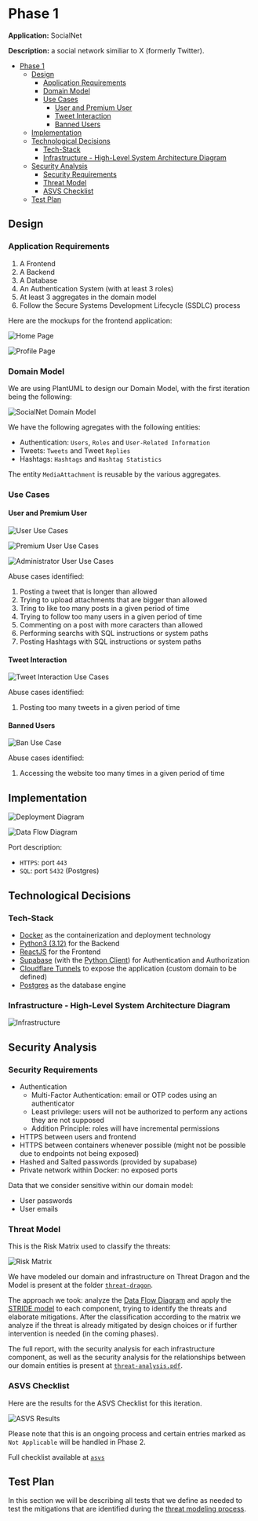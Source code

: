# Phase 1

**Application:** SocialNet

**Description:** a social network similiar to X (formerly Twitter).

- [Phase 1](#phase-1)
  - [Design](#design)
    - [Application Requirements](#application-requirements)
    - [Domain Model](#domain-model)
    - [Use Cases](#use-cases)
      - [User and Premium User](#user-and-premium-user)
      - [Tweet Interaction](#tweet-interaction)
      - [Banned Users](#banned-users)
  - [Implementation](#implementation)
  - [Technological Decisions](#technological-decisions)
    - [Tech-Stack](#tech-stack)
    - [Infrastructure - High-Level System Architecture Diagram](#infrastructure---high-level-system-architecture-diagram)
  - [Security Analysis](#security-analysis)
    - [Security Requirements](#security-requirements)
    - [Threat Model](#threat-model)
    - [ASVS Checklist](#asvs-checklist)
  - [Test Plan](#test-plan)


## Design

### Application Requirements

1. A Frontend
2. A Backend
3. A Database
4. An Authentication System (with at least 3 roles)
5. At least 3 aggregates in the domain model
6. Follow the Secure Systems Development Lifecycle (SSDLC) process

Here are the mockups for the frontend application:

![Home Page](img/home_page.png)

![Profile Page](img/profile_page.png)

### Domain Model

We are using PlantUML to design our Domain Model, with the first iteration being the following:

![SocialNet Domain Model](img/domain_model.svg)

We have the following agregates with the following entities:

- Authentication: `Users`, `Roles` and `User-Related Information`
- Tweets: `Tweets` and Tweet `Replies`
- Hashtags: `Hashtags` and `Hashtag Statistics`

The entity `MediaAttachment` is reusable by the various aggregates.

### Use Cases

#### User and Premium User

![User Use Cases](img/uc/basic_user_uc.svg)

![Premium User Use Cases](img/uc/premium_user_uc.svg)

![Administrator User Use Cases](img/uc/admin_user_uc.svg)

Abuse cases identified:
 
1. Posting a tweet that is longer than allowed
2. Trying to upload attachments that are bigger than allowed
3. Tring to like too many posts in a given period of time
4. Trying to follow too many users in a given period of time
5. Commenting on a post with more caracters than allowed
6. Performing searchs with SQL instructions or system paths
7. Posting Hashtags with SQL instructions or system paths

#### Tweet Interaction

![Tweet Interaction Use Cases](img/uc/tweet_interaction.svg)

Abuse cases identified:

1. Posting too many tweets in a given period of time

#### Banned Users

![Ban Use Case](img/uc/ban_status.svg)

Abuse cases identified:

1. Accessing the website too many times in a given period of time

## Implementation

![Deployment Diagram](img/deployment.svg)

![Data Flow Diagram](img/dfd.svg)

Port description:

- `HTTPS`: port `443`
- `SQL`: port `5432` (Postgres)

## Technological Decisions

### Tech-Stack

- [Docker](https://docker.com) as the containerization and deployment technology
- [Python3 (3.12)](https://www.python.org/downloads/release/python-3120/) for the Backend
- [ReactJS](https://react.dev/) for the Frontend
- [Supabase](https://supabase.com/docs) (with the [Python Client](https://supabase.com/docs/reference/python/start)) for Authentication and Authorization
- [Cloudflare Tunnels](https://developers.cloudflare.com/cloudflare-one/connections/connect-networks/) to expose the application (custom domain to be defined)
- [Postgres](https://www.postgresql.org/) as the database engine

### Infrastructure - High-Level System Architecture Diagram

![Infrastructure](img/infrastructure.svg)

## Security Analysis

### Security Requirements

- Authentication
  - Multi-Factor Authentication: email or OTP codes using an authenticator
  - Least privilege: users will not be authorized to perform any actions they are not supposed
  - Addition Principle: roles will have incremental permissions
- HTTPS between users and frontend
- HTTPS between containers whenever possible (might not be possible due to endpoints not being exposed)
- Hashed and Salted passwords (provided by supabase)
- Private network within Docker: no exposed ports

Data that we consider sensitive within our domain model:

- User passwords
- User emails

### Threat Model

This is the Risk Matrix used to classify the threats:

![Risk Matrix](img/risk_matrix.svg)

We have modeled our domain and infrastructure on Threat Dragon and the Model is present at the folder [`threat-dragon`](threat-dragon).

The approach we took: analyze the [Data Flow Diagram](#implementation) and apply the [STRIDE model](https://learn.microsoft.com/en-us/azure/security/develop/threat-modeling-tool-threats#stride-model) to each component, trying to identify the threats and elaborate mitigations. After the classification according to the matrix we analyze if the threat is already mitigated by design choices or if further intervention is needed (in the coming phases).

The full report, with the security analysis for each infrastructure component, as well as the security analysis for the relationships between our domain entities is present at [`threat-analysis.pdf`](threat-dragon/threat-analysis.pdf).

### ASVS Checklist

Here are the results for the ASVS Checklist for this iteration.

![ASVS Results](asvs/results)

Please note that this is an ongoing process and certain entries marked as `Not Applicable` will be handled in Phase 2.

Full checklist available at [`asvs`](asvs)

## Test Plan

In this section we will be describing all tests that we define as needed to test the mitigations that are identified during the [threat modeling process](#threat-model).